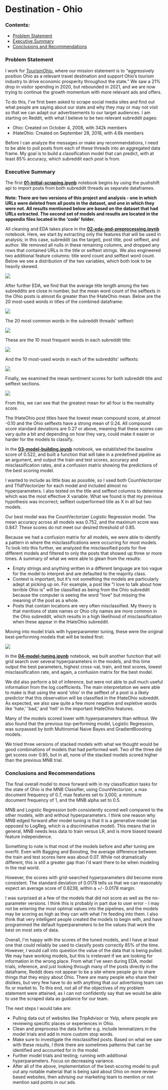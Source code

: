 # Destination - Ohio

### Contents:
- [Problem Statement](#Problem-Statement)
- [Executive Summary](#Executive-Summary)
- [Conclusions and Recommendations](#Conclusions-and-Recommendations)

### Problem Statement

I work for [TourismOhio](https://ohio.org/home/about-us), where our mission statement is to “aggressively position Ohio as a relevant travel destination and support Ohio’s tourism industry to drive economic prosperity throughout the state.” We saw a 21% drop in visitor spending in 2020, but rebounded in 2021, and we are now trying to continue the growth momentum with more relevant ads and offers.

To do this, I’ve first been asked to scrape social media sites and find out what people are saying about our state and why they may or may not visit so that we can adapt our advertisements to our target audiences. I am starting on Reddit, with what I believe to be two relevant subreddit pages:
- Ohio: Created on October 4, 2008, with 342k members
- IHateOhio: Created on September 28, 2018, with 4.6k members

Before I can analyze the messages or make any recommendations, I need to be able to pull posts from each of these threads into an aggregated data frame. My goal is to build a classification model that can predict, with at least 85% accuracy, which subreddit each post is from.

### Executive Summary

The first **[01-initial-scraping.ipynb](code/01-initial-scraping.ipynb)** notebook begins by using the pushshift api to import posts from both subreddit threads as separate dataframes.

**Note: There are two versions of this project and analysis - one in which URLs were deleted from all posts in the dataset, and one in which they were not. All results mentioned below are based on the dataset that had URLs extracted. The second set of models and results are located in the appendix files located in the 'code' folder.**

All cleaning and EDA takes place in the **[02-eda-and-preprocessing.ipynb](code/02-eda-and-preprocessing.ipynb)** notebook. Here, we start by extracting only the features that will be used in analysis; in this case, subreddit (as the target), post title, post selftext, and author. We removed all nulls in these remaining columns, and dropped any rows that contained URLs in the title or selftext strings. We also engineered two additional feature columns: title word count and selftext word count. Below we see a distribution of the two variables, which both look to be heavily skewed.

![](imgs/hist-title-selftext-word-count.png)

After further EDA, we find that the average title length among the two subreddits are close in number, but the mean word count of the selftexts in the Ohio posts is almost 6x greater than the IHateOhio mean. Below are the 20 most-used words in titles of the combined dataframe:

![](imgs/barh-top-20-title-combined.png)

The 20 most common words in the subreddit threads' selftext:

![](imgs/barh-top-20-selftext-combined.png)

These are the 10 most frequent words in each subreddit title:

![](imgs/barh-top-10-title-separate.png)

And the 10 most-used words in each of the subreddits' selftexts:

![](imgs/barh-top-10-selftext-separate.png)

Finally, we examined the mean sentiment scores for both subreddit title and selftext sections.

![](imgs/bar-sentiment-scores.png)

From this, we can see that the greatest mean for all four is the neutrality score.

The IHateOhio post titles have the lowest mean compound score, at almost -0.10 and the Ohio selftexts have a strong mean of 0.24. All compound score standard deviations are 0.27 or above, meaning that these scores can vary quite a bit and depending on how they vary, could make it easier or harder for the models to classify.

In the **[03-model-building.ipynb](code/03-model-building.ipynb)** notebook, we established the baseline score of 0.522, and built a function that will take in a predefined pipeline as an argument, and output the train and test scores, accuracy and misclassification rates, and a confusion matrix showing the predictions of the best scoring model.

I wanted to include as little bias as possible, so I used both CountVectorizer and TfidfVectorizer for each model and included almost no hyperparameters. I also tested on the title and selftext columns to determine which was the most effective X variable. What we found is that my previous hypothesis was incorrect; selftext outperformed title as X in all but two models.

Our best model was the CountVectorizer Logistic Regression model. The mean accuracy across all models was 0.752, and the maximum score was 0.847. These scores do not meet our desired threshold of 0.85.

Because we had a confusion matrix for all models, we were able to identify a pattern in where the misclassifications were occurring for most models. To look into this further, we analyzed the misclassified posts for five different models and filtered to only the posts that showed up three or more times. A summary of what we were able to glean from the results:
- Empty strings and anything written in a different language are too vague for the model to interpret and are defaulted to the majority class.
- Context is important, but it's not something the models are particularly adept at picking up on. For example, a post like "I love to talk about how terrible Ohio is" will be classified as being from the Ohio subreddit because the computer is seeing the word "love" but missing the meaning of the post as a whole.
- Posts that contain locations are very often misclassified. My theory is that mentions of state names or Ohio city names are more common in the Ohio subreddit, which results in a high likelihood of misclassification when these appear in the IHateOhio subreddit.

Moving into model trials with hyperparameter tuning, these were the original best-performing models that will be tested first:

![](imgs/barh-top-10-model-trials.png)

In the **[04-model-tuning.ipynb](code/04-model-tuning.ipynb)** notebook, we built another function that will grid search over several hyperparameters in the models, and this time output the best parameters, highest cross-val, train, and test scores, lowest misclassification rate, and again, a confusion matrix for the best model.

We did also perform a bit of inference, but were not able to pull much useful information from the log coefficients. The main interpretation we were able to make is that using the word 'ohio' in the selftext of a post is a likely predictor that this observation will be classified in the IHateOhio subreddit.  As expected, we also saw quite a few more negative and expletive words like 'hate,' 'bad,' and 'hell' in the important IHateOhio features.

Many of the models scored lower with hyperparameters than without. We also found that the previous top-performing model, Logistic Regression, was surpassed by both Multinomial Naive Bayes and GradientBoosting models.

We tried three versions of stacked models with what we thought would be good combinations of models that had performed well. Two of the three did get scores over 0.85, but in all, none of the stacked models scored higher than the previous MNB trial.


### Conclusions and Recommendations

The final overall model to move forward with in my classification tasks for the state of Ohio is the MNB Classifier, using CountVectorizer, a max document frequency of 0.7, max features set to 3,000,  a minimum document frequency of 1, and the MNB alpha set to 0.5.

MNB and Logistic Regression both consistently scored well compared to the other models, with and without hyperparameters. I think one reason why MNB edged forward after model tuning is that it is a generative model (as opposed to LogReg, which is a discriminative model). This means that in general, MNB needs less data to train versus LR, and is more biased toward feature independence.

Something to note is that most of the models before and after tuning are overfit. Even with Bagging and Boosting, the average difference between the train and test scores here was about 0.07. While not dramatically different, this is still a greater gap than I'd want there to be when modeling in the real world.

However, the scores with grid-searched hyperparameters did become more consistent. The standard deviation of 0.0178 tells us that we can reasonably expect an average score of 0.8238, within a +/- 0.0178 margin.

I was surprised at a few of the models that did not score as well as the no-parameter versions. I think this is probably in part due to user error - I may not be entering the most optimal values into the pipelines, and the models may be scoring as high as they can with what I'm feeding into them. I also think that very intelligent people created the models to begin with, and have programmed the default hyperparameters to be the values that work the best on most sets of data.

Overall, I'm happy with the scores of the tuned models, and I have at least one that could reliably be used to classify posts correctly 85% of the time. However, I would call into question the value of the data that is being pulled. We may have working models, but this is irrelevant if we are looking for information in the wrong place. From what I've seen during EDA, model trials, inference, and just looking through many of the posts directly in the dataframe, Reddit does not appear to be a site where people go to share things that they enjoy about Ohio. There are many people who share their dislikes, but very few have to do with anything that our advertising team can fix or market to. To this end, not all of the objectives of my problem statement were attained, as I can not confidently say that we would be able to use the scraped data as guidance for our team.

The next steps I would take are:
- Pulling data out of websites like TripAdvisor or Yelp, where people are reviewing specific places or experiences in Ohio.
- Clean and preprocess the data further e.g. include lemmatizers in the model trials and add in more custom stop words.
- Make sure to investigate the misclassified posts. Based on what we saw with these results, I think there are sometimes patterns that can be identified and accounted for in the model.
- Further model trials and testing; running with additional hyperparameters. Focus on decreasing variance.
- After all of the above, implementation of the best-scoring model to pull out any notable material that is being said about Ohio on more review-based websites, then advising our marketing team to mention or not mention said points in our ads.
